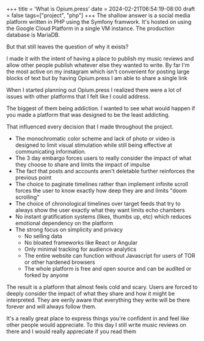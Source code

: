 +++
title = 'What is Opium.press'
date = 2024-02-21T06:54:19-08:00
draft = false
tags=["project", "php"]
+++
The shallow answer is a social media platform written in PHP using the Symfony framwork. It's hosted on using the Google Cloud Platform in a single VM instance. The production database is MariaDB.

But that still leaves the question of why it exists? 

I made it with the intent of having a place to publish my music reviews and allow other people publish whatever else they wanted to write. By far I'm the most active on my instagram which isn't convenient for posting large blocks of text but by having Opium.press I am able to share a single link

When I started planning out Opium.press I realized there were a lot of issues with other platforms that I felt like I could address.

The biggest of them being addiction. I wanted to see what would happen if you made a platform that was designed to be the least addicting.

That influenced every decision that I made throughout the project.

- The monochromatic color scheme and lack of photo or video is designed to limit visual stimulation while still being effective at communicating information.
- The 3 day embargo forces users to really consider the impact of what they choose to share and limits the impact of impulse
- The fact that posts and accounts aren't deletable further reinforces the previous point
- The choice to paginate timelines rather than implement infinite scroll forces the user to know exactly how deep they are and limits "doom scrolling"
- The choice of chronological timelines over target feeds that try to always show the user exactly what they want limits echo chambers
- No instant gratification systems (likes, thumbs up, etc) which reduces emotional dependency on the platform
- The strong focus on simplicity and privacy
  - No selling data
  - No bloated frameworks like React or Angular
  - Only minimal tracking for audience analytics 
  - The entire website can function without Javascript for users of TOR or other hardened browsers
  - The whole platform is free and open source and can be audited or forked by anyone

The result is a platform that almost feels cold and scary. Users are forced to deeply consider the impact of what they share and how it might be interpreted. They are eerily aware that everything they write will be there forever and will always follow them.

It's a really great place to express things you're confident in and feel like other people would appreciate. To this day I still write music reviews on there and I would really appreciate if you read them
